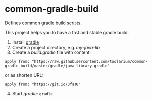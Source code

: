 # common-gradle-build
Defines common gradle build scripts.

This project helps you to have a fast and stable gradle build.

1. Install [gradle](https://gradle.org/install/)
2. Create a project directory, e.g. *my-java-lib*
3. Create a *build.gradle* file with content: 
```
apply from: "https://raw.githubusercontent.com/toolarium/common-gradle-build/master/gradle/java-library.gradle"
```

or as shorten URL:
```
apply from: "https://git.io/JfaaU"
```

4. Start *gradle*: ``` gradle ```
